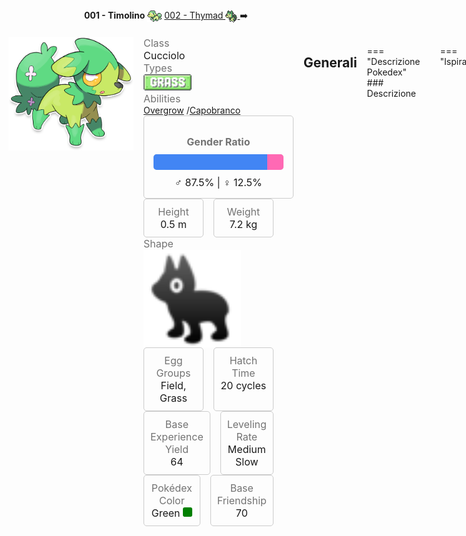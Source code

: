 <div style="text-align: center; margin-bottom: 20px;">
  <strong>001 - Timolino</strong> 
  <img src="../../img/icon/timolino.png" style="vertical-align: middle;">
  <a href="https://avventureaditia.github.io/itia-wiki/pokemon/002-thymad/">002 - Thymad
    <img src="../../img/icon/thymad.png" style="vertical-align: middle;">
  </a>
  ➡️
</div>


<div class="pokemon-container" style="display: flex; align-items: flex-start; gap: 1rem;">
  <div class="pokemon-image" style="flex: 0 0 200px; text-align: center;">
    <img src="../../img/pokemon/timolino.png" width="200"/>
  </div>
  
  <div class="pokemon-attribute-container" style="flex: 2; display: grid; grid-template-columns: repeat(3, 1fr); gap: 1rem;">
    <div>
      <div class="pokemon-attribute">
        <p style="color: #737373; margin: 0px; font-weight: normal; font-size:16px; align-self: center;">Class</p>
        <div class="attribute-value">
          <p style="margin: 0px; font-weight: normal; font-size:16px; align-self: center;">Cucciolo</p>
        </div>
      </div>
      <div class="pokemon-attribute">
        <p style="color: #737373; margin: 0px; font-weight: normal; font-size: 16px; align-self: center;">Types</p>
        <div class="attribute-value" style="column-gap: 0.5rem;">
          <img src='../../img/types/grass.png' style='width: 77px; height: 26px;'/>
        </div>
      </div>
      <div class="pokemon-attribute">
        <p style="color: #737373; margin: 0px; font-weight: normal; font-size:16px; align-self: center;">Abilities</p>
        <div class="attribute-value">
          <a href='' title="When this Pokemon has 1/3 or less of its HP remaining, its grass-type moves inflict 1.5x as much regular damage.">Overgrow</a>
          /<a href='' title="Quando il Pokémon viene sostituito recupera un'ottavo di vita e i suoi problemi di stato vengono curati. Il Pokémon che entra in battaglia al suo posto viene anch'esso curato dai problemi di stato.">Capobranco</a>
        </div>
      </div>
      <div style="display: none;" class="hidden-pokemon-attribute">
        <p style="color: #737373; margin: 0px; font-weight: normal; font-size:15px; align-self: center;">Hidden Ability</p>
        <div class="attribute-value"></div>
      </div>
    <div>
      <!-- Sezione Rapporto di Genere con Riquadro Migliorato -->
      <div class="pokemon-attribute" style="border: 1px solid #ccc; padding: 15px; border-radius: 5px; text-align: center; width: 100%;">
        <p style="color: #737373; margin-bottom: 10px; font-weight: bold; font-size:16px;">Gender Ratio</p>
        <div style="width: 100%; height: 25px; background-color: #ccc; border-radius: 5px; overflow: hidden; display: flex;">
          <div style="width: 87.5%; background-color: #4285F4; height: 100%;"></div>
          <div style="width: 12.5%; background-color: #FF69B4; height: 100%;"></div>
        </div>
        <p style="margin: 10px 0 0; font-weight: normal; font-size:16px;">♂ 87.5% | ♀ 12.5%</p>
      </div>
      <div class="pokemon-attribute" style="display: flex; gap: 1rem;">
        <div style="flex: 1; border: 1px solid #ccc; padding: 10px; border-radius: 5px; text-align: center;">
          <p style="color: #737373; margin: 0px; font-weight: normal; font-size:16px;">Height</p>
          <p style="margin: 0px; font-weight: normal; font-size:16px;">0.5 m</p>
        </div>
        <div style="flex: 1; border: 1px solid #ccc; padding: 10px; border-radius: 5px; text-align: center;">
          <p style="color: #737373; margin: 0px; font-weight: normal; font-size:16px;">Weight</p>
          <p style="margin: 0px; font-weight: normal; font-size:16px;">7.2 kg</p>
        </div>
      </div>
      <div class="pokemon-attribute">
        <p style="color: #737373; margin: 0px; font-weight: normal; font-size: 16px; align-self: center;">Shape</p>
        <div class="attribute-value" style="column-gap: 0.5rem;">
          <img src='../../img/shape/quad.png' style="vertical-align: middle; width: 75%;"/>
        </div>
      </div>
    </div>
     <div>
      <div class="pokemon-attribute" style="display: flex; gap: 1rem;">
        <div style="flex: 1; border: 1px solid #ccc; padding: 10px; border-radius: 5px; text-align: center;">
          <p style="color: #737373; margin: 0px; font-weight: normal; font-size:16px;">Egg Groups</p>
          <p style="margin: 0px; font-weight: normal; font-size:16px;">Field, Grass</p>
        </div>
        <div style="flex: 1; border: 1px solid #ccc; padding: 10px; border-radius: 5px; text-align: center;">
          <p style="color: #737373; margin: 0px; font-weight: normal; font-size:16px;">Hatch Time</p>
          <p style="margin: 0px; font-weight: normal; font-size:16px;">20 cycles</p>
        </div>
      </div>
      <div class="pokemon-attribute" style="display: flex; gap: 1rem;">
        <div style="flex: 1; border: 1px solid #ccc; padding: 10px; border-radius: 5px; text-align: center;">
          <p style="color: #737373; margin: 0px; font-weight: normal; font-size:16px;">Base Experience Yield</p>
          <p style="margin: 0px; font-weight: normal; font-size:16px;">64</p>
        </div>
        <div style="flex: 1; border: 1px solid #ccc; padding: 10px; border-radius: 5px; text-align: center;">
          <p style="color: #737373; margin: 0px; font-weight: normal; font-size:16px;">Leveling Rate</p>
          <p style="margin: 0px; font-weight: normal; font-size:16px;">Medium Slow</p>
        </div>
      </div>
      <div class="pokemon-attribute" style="display: flex; gap: 1rem;">
        <div style="flex: 1; border: 1px solid #ccc; padding: 10px; border-radius: 5px; text-align: center;">
          <p style="color: #737373; margin: 0px; font-weight: normal; font-size:16px;">Pokédex Color</p>
          <p style="margin: 0px; font-weight: normal; font-size:16px;">Green <span style="display: inline-block; width: 15px; height: 15px; background-color: green; border-radius: 3px;"></span></p>
        </div>
        <div style="flex: 1; border: 1px solid #ccc; padding: 10px; border-radius: 5px; text-align: center;">
          <p style="color: #737373; margin: 0px; font-weight: normal; font-size:16px;">Base Friendship</p>
          <p style="margin: 0px; font-weight: normal; font-size:16px;">70</p>
        </div>
      </div>
    </div>
  </div>
</div>




## Generali

=== "Descrizione Pokedex"
    ### Descrizione

    Sono Pokémon molto diffidenti nei confronti degli altri umani e pokémon. <br />
    Si affidano principalmente all'aiuto degli esemplari adulti che sono soliti donare ai propri cuccioli un po del loro pelo per adornare le quattro zampe. <br />
    Il pelo degli adulti aiuta i piccoli ad ottenere coraggio e a crescere come forti e vigorosi guerrieri. <br />

    Per maggiori informazioni il [video completo](https://www.youtube.com/watch?v=tR_uukAGO7I&t=464s).

=== "Ispirazioni"

    ### Ispirazioni
    Le ispirazioni alla base di Timolino e della sua catena evolutiva sono:
    
    - **Lupo siciliano**: una specie endemica propria dell'isola, dichiarata estinta nel 1920. La figura del lupo ha portato gli abitanti dell'isola a creare delle superstizioni, come quella di indossare la testa di un lupo per ottenere coraggio o far indossare scarpe con peli di lupo ai bambini, per farli crescere come forti guerrieri.
    - **Timo**: Pianta presente in varie parti del mondo, tra cui l'Italia. Gli antichi romani erano soliti preparare intrugli con questa pianta e dell'acqua per accrescere il proprio vigore e la propria forza.
    - **Lupunari**: Credenza siciliana, simile a quella dei lupi mannari, dove vi erano persone affette da disturbi della psiche, che credevano di essere delle bestie.
    - **Leggenda del Monachello**: Creatura leggendaria del folklore del Sud-Italia. Si tratta di uno spirito di natura benevola e dispettosa, solitamente rappresentato come un ragazzino deforme.

    Al fine di creare un filo comune per i tre leggendari si è scelto di rappresentare tre discipline artistiche. <br />
    Per lo starter d'erba si è optato per la letteratura, con dei riferimenti a **Dante Alighieri**. <br />
    Con un richiamo a una delle tre fiere incontrate nel primo canto dell'Inferno, con il tipo **Buio** che richiama la Selva Oscura e con la corona d'alloro che adorna il capo dell'ultimo stadio evolutivo. <br />
    Il lupo siciliano come animale di partenza è stato scelto per creare un collegamento con gli starter dei giochi originali, che si basano su animali estinti.

=== "Vincitore del contest"
    ### Vincitore

    Il Vincitore di Itia che ha dato origine a Timolino è **Alvise**.

## Base Stats
<table style="width: 100%">
  <tbody style="width: 100%;">
    <tr style="display: flex; align-items: center;">
      <th style="color: #737373;" >HP</th>
      <td style="border-top: none; width: 70px">45</td>
      <td style="width: 100%; min-width: 450px; border-top: none;">
        <div style="width: 17%;" class="ranking-bar rank-2">
        </div>
      </td>
    </tr>
    <tr style="display: flex; align-items: center;">
      <th style="color: #737373;">Attack</th>
      <td style="border-top: none; width: 70px">55</td>
      <td style="width: 100%; min-width: 450px; border-top: none;">
        <div style="width: 21%;" class="ranking-bar rank-3">
        </div>
      </td>
    </tr>
    <tr style="display: flex; align-items: center;">
      <th style="color: #737373;">Defense</th>
      <td style="border-top: none; width: 70px">45</td>
      <td style="width: 100%; min-width: 450px; border-top: none;">
        <div style="width: 17%;" class="ranking-bar rank-2">
        </div>
      </td>
    </tr>
    <tr style="display: flex; align-items: center;">
      <th style="color: #737373;">SP Attack</th>
      <td style="border-top: none; width: 70px">55</td>
      <td style="width: 100%; min-width: 450px; border-top: none;">
        <div style="width: 21%;" class="ranking-bar rank-3">
        </div>
      </td>
    </tr>
    <tr style="display: flex; align-items: center;">
      <th style="color: #737373;">SP Defense</th>
      <td style="border-top: none; width: 70px">45</td>
      <td style="width: 100%; min-width: 450px; border-top: none;">
        <div style="width: 17%;" class="ranking-bar rank-2">
        </div>
      </td>
    </tr>
    <tr style="display: flex; align-items: center;">
      <th style="color: #737373;">Speed</th>
      <td style="border-top: none; width: 70px">63</td>
      <td style="width: 100%; min-width: 450px; border-top: none;">
        <div style="width: 24%;" class="ranking-bar rank-3">
        </div>
      </td>
    </tr>
  </tbody>
</table>

##Evolution Change
| Method | Item/Level/Note | Evolved Pokemon |
        | :--: | :--: | :--: |
        | Level Up | 16 | [Thymad](https://avventureaditia.github.io/itia-wiki/pokemon/002-thymad/) |
        



## Moveset

=== "Level Up Moves"
    | Level | Name | Power | Accuracy | PP | Type | Damage Class |
        | -- | -- | -- | -- | -- | -- | -- |
        	| 1 | Tackle | 40 | 100 | 35 | ![normal](../img/types/normal.png) | ![physical](../img/types/physical.png) |
	| 1 | Growl | - | 100 | 40 | ![normal](../img/types/normal.png) | ![status](../img/types/status.png) |
	| 3 | Fairy-lock | - | - | 10 | ![fairy](../img/types/fairy.png) | ![status](../img/types/status.png) |
	| 4 | Secret-power | 70 | 100 | 20 | ![normal](../img/types/normal.png) | ![physical](../img/types/physical.png) |
	| 5 | Vine-whip | 45 | 100 | 25 | ![grass](../img/types/grass.png) | ![physical](../img/types/physical.png) |
	| 9 | Leech-seed | - | 90 | 10 | ![grass](../img/types/grass.png) | ![status](../img/types/status.png) |
	| 14 | Sleep-powder | - | 75 | 15 | ![grass](../img/types/grass.png) | ![status](../img/types/status.png) |
	| 14 | Poison-powder | - | 75 | 35 | ![poison](../img/types/poison.png) | ![status](../img/types/status.png) |
	| 18 | Take-down | 90 | 85 | 20 | ![normal](../img/types/normal.png) | ![physical](../img/types/physical.png) |
	| 21 | Sweet-scent | - | 100 | 20 | ![normal](../img/types/normal.png) | ![status](../img/types/status.png) |
	| 23 | Razor-leaf | 55 | 95 | 25 | ![grass](../img/types/grass.png) | ![physical](../img/types/physical.png) |
	| 27 | Growth | - | - | 20 | ![normal](../img/types/normal.png) | ![status](../img/types/status.png) |
	| 31 | Worry-seed | - | 100 | 10 | ![grass](../img/types/grass.png) | ![status](../img/types/status.png) |
	| 32 | Double-edge | 120 | 100 | 15 | ![normal](../img/types/normal.png) | ![physical](../img/types/physical.png) |
	| 33 | Synthesis | - | - | 5 | ![grass](../img/types/grass.png) | ![status](../img/types/status.png) |
	| 37 | Seed-bomb | 80 | 100 | 15 | ![grass](../img/types/grass.png) | ![physical](../img/types/physical.png) |

        

=== "Machine Moves"
    | Machine | Name | Power | Accuracy | PP | Type | Damage Class |
        | -- | -- | -- | -- | -- | -- | -- |
        	| TM27 | Toxic | - | 90 | 10 | ![poison](../img/types/poison.png) | ![status](../img/types/status.png) |
	| TM100 | Confide | - | - | 20 | ![normal](../img/types/normal.png) | ![status](../img/types/status.png) |
	| TM27 | Return | - | 100 | 20 | ![normal](../img/types/normal.png) | ![physical](../img/types/physical.png) |
	| TM87 | Swagger | - | 85 | 15 | ![normal](../img/types/normal.png) | ![status](../img/types/status.png) |
	| TM09 | Venoshock | 65 | 100 | 10 | ![poison](../img/types/poison.png) | ![special](../img/types/special.png) |
	| TM05 | Rest | - | - | 5 | ![psychic](../img/types/psychic.png) | ![status](../img/types/status.png) |
	| TM36 | Sludge-bomb | 90 | 100 | 10 | ![poison](../img/types/poison.png) | ![special](../img/types/special.png) |
	| TM01 | Headbutt | 70 | 100 | 15 | ![normal](../img/types/normal.png) | ![physical](../img/types/physical.png) |
	| TM88 | Sleep-talk | - | - | 10 | ![normal](../img/types/normal.png) | ![status](../img/types/status.png) |
	| TM32 | Double-team | - | - | 15 | ![normal](../img/types/normal.png) | ![status](../img/types/status.png) |
	| TM86 | Grass-knot | - | 100 | 20 | ![grass](../img/types/grass.png) | ![special](../img/types/special.png) |
	| TM10 | Hidden-power | 60 | 100 | 15 | ![normal](../img/types/normal.png) | ![special](../img/types/special.png) |
	| TM21 | Frustration | - | 100 | 20 | ![normal](../img/types/normal.png) | ![physical](../img/types/physical.png) |
	| TM53 | Energy-ball | 90 | 100 | 10 | ![grass](../img/types/grass.png) | ![special](../img/types/special.png) |
	| TM45 | Attract | - | 100 | 15 | ![normal](../img/types/normal.png) | ![status](../img/types/status.png) |
	| TM45 | Solar-beam | 120 | 100 | 10 | ![grass](../img/types/grass.png) | ![special](../img/types/special.png) |
	| TM11 | Sunny-day | - | - | 5 | ![fire](../img/types/fire.png) | ![status](../img/types/status.png) |
	| TM08 | Substitute | - | - | 10 | ![normal](../img/types/normal.png) | ![status](../img/types/status.png) |
	| TM16 | Light-screen | - | - | 30 | ![psychic](../img/types/psychic.png) | ![status](../img/types/status.png) |
	| TM39 | Outrage | 120 | 100 | 10 | ![dragon](../img/types/dragon.png) | ![physical](../img/types/physical.png) |
	| TM20 | Safeguard | - | - | 25 | ![normal](../img/types/normal.png) | ![status](../img/types/status.png) |
	| TM07 | Protect | - | - | 10 | ![normal](../img/types/normal.png) | ![status](../img/types/status.png) |
	| TM12 | Facade | 70 | 100 | 20 | ![normal](../img/types/normal.png) | ![physical](../img/types/physical.png) |
	| TM01 | Work-up | - | - | 30 | ![normal](../img/types/normal.png) | ![status](../img/types/status.png) |
	| TM96 | Nature-power | - | - | 20 | ![normal](../img/types/normal.png) | ![status](../img/types/status.png) |
	| TM48 | Round | 60 | 100 | 15 | ![normal](../img/types/normal.png) | ![special](../img/types/special.png) |
	| TM49 | Echoed-voice | 40 | 100 | 15 | ![normal](../img/types/normal.png) | ![special](../img/types/special.png) |
	| TM53 | Mega-drain | 40 | 100 | 15 | ![grass](../img/types/grass.png) | ![special](../img/types/special.png) |
	| TM33 | Reflect | - | - | 20 | ![psychic](../img/types/psychic.png) | ![status](../img/types/status.png) |
	| TM75 | Swords-dance | - | - | 20 | ![normal](../img/types/normal.png) | ![status](../img/types/status.png) |

        

